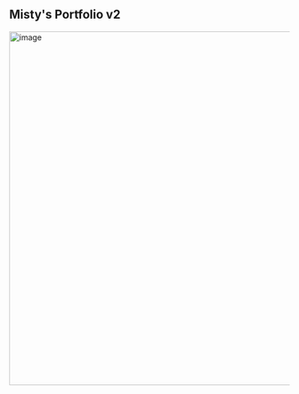 ## Misty's Portfolio v2
<img width="1347" height="635" alt="image" src="https://github.com/user-attachments/assets/035e3961-c7d1-4038-88fd-5dc6595a0251" />

